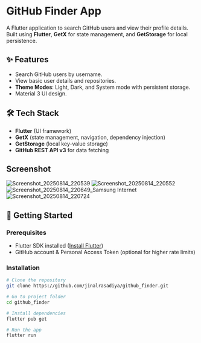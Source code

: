 # GitHub Finder App

A Flutter application to search GitHub users and view their profile details.  
Built using **Flutter**, **GetX** for state management, and **GetStorage** for local persistence.

## ✨ Features
- Search GitHub users by username.
- View basic user details and repositories.
- **Theme Modes**: Light, Dark, and System mode with persistent storage.
- Material 3 UI design.

## 🛠️ Tech Stack
- **Flutter** (UI framework)
- **GetX** (state management, navigation, dependency injection)
- **GetStorage** (local key-value storage)
- **GitHub REST API v3** for data fetching

## Screenshot
![Screenshot_20250814_220539](https://github.com/user-attachments/assets/a5e72149-dbd6-4274-bb39-07e1860af133)
![Screenshot_20250814_220552](https://github.com/user-attachments/assets/d8fdd551-07af-486e-8bc3-a31ea92ff1c4)
![Screenshot_20250814_220649_Samsung Internet](https://github.com/user-attachments/assets/d0555494-bf8a-4614-a4c0-5ae3bcaa8948)
![Screenshot_20250814_220724](https://github.com/user-attachments/assets/04c4978f-7f06-4fdf-aebc-39408d17c1c1)





## 🚀 Getting Started

### Prerequisites
- Flutter SDK installed ([Install Flutter](https://docs.flutter.dev/get-started/install))
- GitHub account & Personal Access Token (optional for higher rate limits)

### Installation
```bash
# Clone the repository
git clone https://github.com/jinalrasadiya/github_finder.git

# Go to project folder
cd github_finder

# Install dependencies
flutter pub get

# Run the app
flutter run
